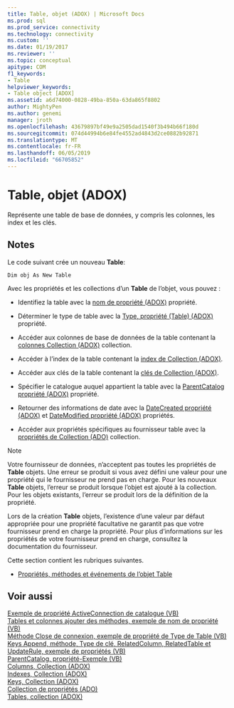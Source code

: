 ```yaml
---
title: Table, objet (ADOX) | Microsoft Docs
ms.prod: sql
ms.prod_service: connectivity
ms.technology: connectivity
ms.custom: ''
ms.date: 01/19/2017
ms.reviewer: ''
ms.topic: conceptual
apitype: COM
f1_keywords:
- Table
helpviewer_keywords:
- Table object [ADOX]
ms.assetid: a6d74000-0828-49ba-850a-63da865f8802
author: MightyPen
ms.author: genemi
manager: jroth
ms.openlocfilehash: 43679897bf49e9a2505dad1540f3b494b66f180d
ms.sourcegitcommit: 074d44994b6e84fe4552ad4843d2ce0882b92871
ms.translationtype: MT
ms.contentlocale: fr-FR
ms.lasthandoff: 06/05/2019
ms.locfileid: "66705852"
---
```

# <a name="table-object-adox"></a>Table, objet (ADOX)
Représente une table de base de données, y compris les colonnes, les index et les clés.  
  
## <a name="remarks"></a>Notes  
 Le code suivant crée un nouveau **Table**:  
  
```  
Dim obj As New Table  
```  
  
 Avec les propriétés et les collections d’un **Table** de l’objet, vous pouvez :  
  
-   Identifiez la table avec la [nom de propriété (ADOX)](../../../ado/reference/adox-api/name-property-adox.md) propriété.  
  
-   Déterminer le type de table avec la [Type, propriété (Table) (ADOX)](../../../ado/reference/adox-api/type-property-table-adox.md) propriété.  
  
-   Accéder aux colonnes de base de données de la table contenant la [colonnes Collection (ADOX)](../../../ado/reference/adox-api/columns-collection-adox.md) collection.  
  
-   Accéder à l’index de la table contenant la [index de Collection (ADOX)](../../../ado/reference/adox-api/indexes-collection-adox.md).  
  
-   Accéder aux clés de la table contenant la [clés de Collection (ADOX)](../../../ado/reference/adox-api/keys-collection-adox.md).  
  
-   Spécifier le catalogue auquel appartient la table avec la [ParentCatalog propriété (ADOX)](../../../ado/reference/adox-api/parentcatalog-property-adox.md) propriété.  
  
-   Retourner des informations de date avec la [DateCreated propriété (ADOX)](../../../ado/reference/adox-api/datecreated-property-adox.md) et [DateModified propriété (ADOX)](../../../ado/reference/adox-api/datemodified-property-adox.md) propriétés.  
  
-   Accéder aux propriétés spécifiques au fournisseur table avec la [propriétés de Collection (ADO)](../../../ado/reference/ado-api/properties-collection-ado.md) collection.  
  
> [!NOTE]
>  Votre fournisseur de données, n’acceptent pas toutes les propriétés de **Table** objets. Une erreur se produit si vous avez défini une valeur pour une propriété qui le fournisseur ne prend pas en charge. Pour les nouveaux **Table** objets, l’erreur se produit lorsque l’objet est ajouté à la collection. Pour les objets existants, l’erreur se produit lors de la définition de la propriété.  
>   
>  Lors de la création **Table** objets, l’existence d’une valeur par défaut appropriée pour une propriété facultative ne garantit pas que votre fournisseur prend en charge la propriété. Pour plus d’informations sur les propriétés de votre fournisseur prend en charge, consultez la documentation du fournisseur.  
  
 Cette section contient les rubriques suivantes.  
  
-   [Propriétés, méthodes et événements de l’objet Table](../../../ado/reference/adox-api/table-object-properties-methods-and-events.md)  
  
## <a name="see-also"></a>Voir aussi  
 [Exemple de propriété ActiveConnection de catalogue (VB)](../../../ado/reference/adox-api/catalog-activeconnection-property-example-vb.md)   
 [Tables et colonnes ajouter des méthodes, exemple de nom de propriété (VB)](../../../ado/reference/adox-api/columns-and-tables-append-methods-name-property-example-vb.md)   
 [Méthode Close de connexion, exemple de propriété de Type de Table (VB)](../../../ado/reference/adox-api/connection-close-method-table-type-property-example-vb.md)   
 [Keys Append, méthode, Type de clé, RelatedColumn, RelatedTable et UpdateRule, exemple de propriétés (VB)](../../../ado/reference/adox-api/keys-append-method-key-type-relatedcolumn-relatedtable-example-vb.md)   
 [ParentCatalog, propriété-Exemple (VB)](../../../ado/reference/adox-api/parentcatalog-property-example-vb.md)   
 [Columns, Collection (ADOX)](../../../ado/reference/adox-api/columns-collection-adox.md)   
 [Indexes, Collection (ADOX)](../../../ado/reference/adox-api/indexes-collection-adox.md)   
 [Keys, Collection (ADOX)](../../../ado/reference/adox-api/keys-collection-adox.md)   
 [Collection de propriétés (ADO)](../../../ado/reference/ado-api/properties-collection-ado.md)   
 [Tables, collection (ADOX)](../../../ado/reference/adox-api/tables-collection-adox.md)
